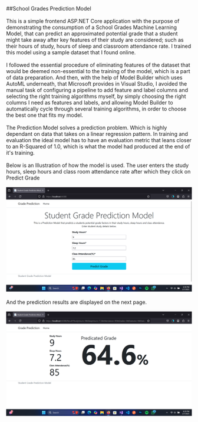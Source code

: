 ##School Grades Prediction Model<br/><br>
This is a simple frontend ASP.NET Core application with the purpose of demonstrating the consumption of a School Grades Machine Learning Model, that can predict an approximated potential grade that a student might take away after key features of their study are considered; such as their hours of study, hours of sleep and classroom attendance rate. I trained this model using a sample dataset that I found online.
<br/><br/>
I followed the essential procedure of eliminating features of the dataset that would be deemed non-essential to the training of the model, which is a part of data preparation. And then, with the help of Model Builder which uses AutoML underneath, that Microsoft provides in Visual Studio, I avoided the manual task of configuring a pipeline to add feature and label columns and selecting the right training algorithms myself, by simply choosing the right columns I need as features and labels, and allowing Model Builder to automatically cycle through several training algorithms, in order to choose the best one that fits my model.
<br/><br/>
The Prediction Model solves a prediction problem. Which is highly dependant on data that takes on a linear regression pattern. In training and evaluation the ideal model has to have an evaluation metric that leans closer to an R-Squared of 1.0, which is what the model had produced at the end of it's training. 
<br/><br/>
Below is an Illustration of how the model is used. The user enters the study hours, sleep hours and class room attendance rate after which they click on Predict Grade
<br/><br/>
<img src="./Images/pic2.png"/>
<br/><br/>
And the prediction results are displayed on the next page.
<br/><br/>
<img src="./Images/pic1.png"/>
